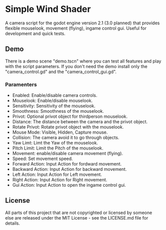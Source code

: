 # Simple Wind Shader

A camera script for the godot engine version 2.1 (3.0 planned) that provides flexible mouselook, movement (flying), ingame control gui.
Useful for development and quick tests.


## Demo

There is a demo scene "demo.tscn" where you can test all features and play with the script parameters.
If you don't need the demo install only the "camera_control.gd" and the "camera_control_gui.gd".

### Paramenters

- Enabled: Enable/disable camera controls.
- Mouselook: Enable/disable mouselook.
- Sensitivity: Sensitivity of the mouselook.
- Smoothness: Smoothness of the mouselook.
- Privot: Optional privot object for thirdperson mouselook.
- Distance: The distance between the camera and the privot object.
- Rotate Privot: Rotate privot object with the mouselook.
- Mouse Mode: Visible, Hidden, Capture mouse.
- Collision: The camera avoid it to go through objects.
- Yaw Limt: Limt the Yaw of the mouselook.
- Pitch Limit: Limit the Pitch of the mouselook.
- Movement: enable/disable camera movement (flying).
- Speed: Set movement speed.
- Forward Action: Input Action for fordward movement.
- Backward Action: Input Action for backward movement.
- Left Action: Input Action for Left movement.
- Right Action: Input Action for Right movement.
- Gui Action: Input Action to open the ingame control gui.

## License

All parts of this project that are not copyrighted or licensed by someone else are released under the MIT License - see the LICENSE.md file for details.
